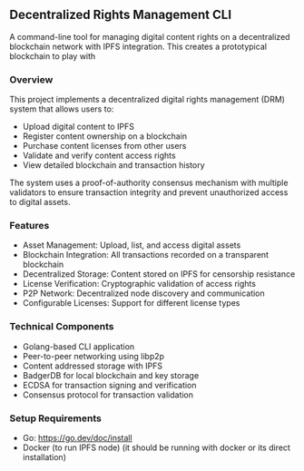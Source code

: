 ## Decentralized Rights Management CLI
A command-line tool for managing digital content rights on a decentralized blockchain network with IPFS integration. This creates a prototypical blockchain to play with


### Overview
This project implements a decentralized digital rights management (DRM) system that allows users to:

- Upload digital content to IPFS
- Register content ownership on a blockchain
- Purchase content licenses from other users
- Validate and verify content access rights
- View detailed blockchain and transaction history

The system uses a proof-of-authority consensus mechanism with multiple validators to ensure transaction integrity and prevent unauthorized access to digital assets.

### Features

- Asset Management: Upload, list, and access digital assets
- Blockchain Integration: All transactions recorded on a transparent blockchain
- Decentralized Storage: Content stored on IPFS for censorship resistance
- License Verification: Cryptographic validation of access rights
- P2P Network: Decentralized node discovery and communication
- Configurable Licenses: Support for different license types

### Technical Components

- Golang-based CLI application
- Peer-to-peer networking using libp2p
- Content addressed storage with IPFS
- BadgerDB for local blockchain and key storage
- ECDSA for transaction signing and verification
- Consensus protocol for transaction validation

### Setup Requirements

- Go: https://go.dev/doc/install
- Docker (to run IPFS node) (it should be running with docker or its direct installation)
